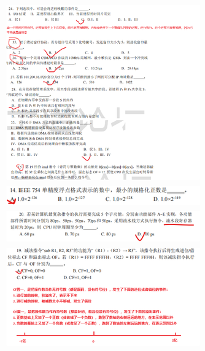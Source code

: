 ![image-20240914202044569](img/image-20240914202044569.png)

![image-20240921200754241](img/image-20240921200754241.png)

![image-20240921205441852](img/image-20240921205441852.png)

![image-20240921215410515](img/image-20240921215410515.png)